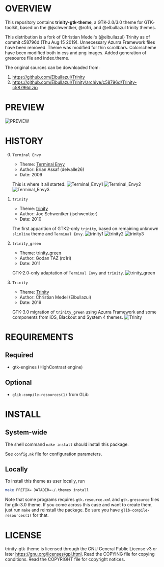 OVERVIEW
========

This repository contains **trinity-gtk-theme**, a GTK-2.0/3.0 theme
for GTK+ toolkit, based on the @jschwentker, @ro1ri, and @elbullazul
trinity themes.

This distribution is a fork of Christian Medel's (@elbullazul) Trinity
as of commit c58796d (Thu Aug 15 2019).  Unnecessary Azurra Framework
files have been removed.  Theme was modified for thin scrollbars.
Colorscheme have been modified both in css and png images.  Added
generation of gresource file and index.theme.

The original sources can be downloaded from:
  1. https://github.com/Elbullazul/Trinity
  2. https://github.com/Elbullazul/Trinity/archive/c58796d/Trinity-c58796d.zip


PREVIEW
=======

![PREVIEW][0]


HISTORY
=======

  0. `Terminal Envy`
      - Theme: [Terminal Envy](https://www.gnome-look.org/p/1015529)
      - Author: Brian Assaf (delvalle26)
      - Date: 2009

      This is where it all started.
      ![Terminal_Envy1][1]
      ![Terminal_Envy2][2]
      ![Terminal_Envy3][3]

  1. `trinity`
      - Theme: [trinity](https://www.xfce-look.org/p/1016197)
      - Author: Joe Schwentker (jschwentker)
      - Date: 2010

      The first apparition of GTK2-only `trinity`, based on remaining
      unknown `slimline` theme and `Terminal Envy`.
      ![trinity1][4]
      ![trinity2][5]
      ![trinity3][6]

  2. `trinity_green`
      - Theme: [trinity_green](https://www.pling.com/p/1079661/)
      - Author: Godan TAZ (ro1ri)
      - Date: 2011

      GTK-2.0-only adaptation of `Terminal Envy` and `trinity`.
      ![trinity_green][7]

  3. `Trinity`
     - Theme: [Trinity](https://www.pling.com/p/1318110/)
     - Author: Christian Medel (Elbullazul)
     - Date: 2019

     GTK-3.0 migration of `trinity_green` using Azurra Framework and some
     components from iOS, Blackout and System 4 themes.
     ![Trinity][8]


REQUIREMENTS
============

Required
--------
  * gtk-engines (HighContrast engine)

Optional
--------
  * `glib-compile-resources(1)` from GLib


INSTALL
=======

System-wide
-----------
The shell command `make install` should install this package.

See `config.mk` file for configuration parameters.

Locally
-------
To install this theme as user locally, run
```sh
make PREFIX= DATADIR=~/.themes install
```

Note that some programs requires `gtk.resource.xml` and `gtk.gresource`
files for gtk-3.0 theme.  If you come across this case and want to
create them, just run `make` and reinstall the package.  Be sure you
have `glib-compile-resources(1)` for that.


LICENSE
=======

trinity-gtk-theme is licensed through the GNU General Public License v3
or later <https://gnu.org/licenses/gpl.html>.
Read the COPYING file for copying conditions.
Read the COPYRIGHT file for copyright notices.

[0]: https://raw.githubusercontent.com/zeppe-lin/trinity-gtk-theme/master/screenshots/trinity-gtk-theme-1.png
[1]: https://raw.githubusercontent.com/zeppe-lin/trinity-gtk-theme/master/screenshots/Terminal_Envy_114171-1.png
[2]: https://raw.githubusercontent.com/zeppe-lin/trinity-gtk-theme/master/screenshots/Terminal_Envy_114171-2.png
[3]: https://raw.githubusercontent.com/zeppe-lin/trinity-gtk-theme/master/screenshots/Terminal_Envy_114171-3.png
[4]: https://raw.githubusercontent.com/zeppe-lin/trinity-gtk-theme/master/screenshots/trinity_118906-1.png
[5]: https://raw.githubusercontent.com/zeppe-lin/trinity-gtk-theme/master/screenshots/trinity_118906-2.png
[6]: https://raw.githubusercontent.com/zeppe-lin/trinity-gtk-theme/master/screenshots/trinity_118906-3.png
[7]: https://raw.githubusercontent.com/zeppe-lin/trinity-gtk-theme/master/screenshots/trinity_green_140528-1.jpg
[8]: https://raw.githubusercontent.com/zeppe-lin/trinity-gtk-theme/master/screenshots/Trinity_1318110-1.png
